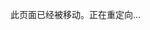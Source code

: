 此页面已经被移动。正在重定向...

<script>
    window.location.href = '/server/room/#onauth-client-options-request';
</script>
